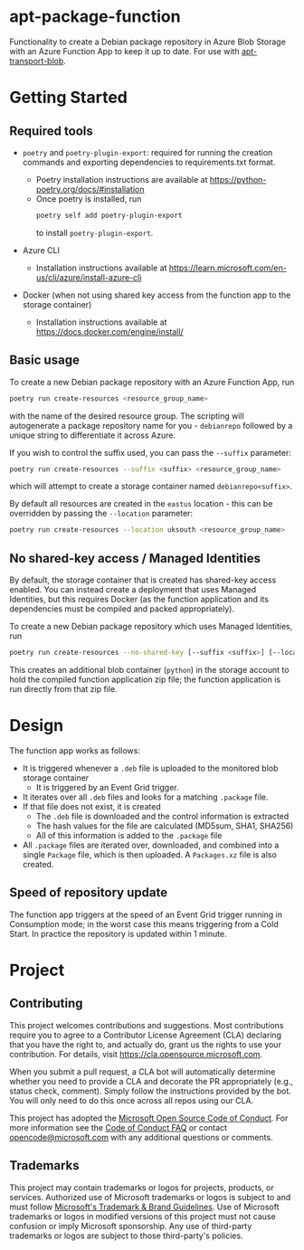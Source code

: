 # apt-package-function

Functionality to create a Debian package repository in Azure Blob Storage with
an Azure Function App to keep it up to date. For use with
[apt-transport-blob](https://github.com/Metaswitch/apt-transport-blob).

# Getting Started

## Required tools

- `poetry` and `poetry-plugin-export`: required for running the creation commands and exporting dependencies to requirements.txt format.
  - Poetry installation instructions are available at https://python-poetry.org/docs/#installation
  - Once poetry is installed, run
    ```bash
    poetry self add poetry-plugin-export
    ```
    to install `poetry-plugin-export`.
- Azure CLI
  - Installation instructions available at https://learn.microsoft.com/en-us/cli/azure/install-azure-cli

- Docker (when not using shared key access from the function app to the storage container)
  - Installation instructions available at https://docs.docker.com/engine/install/

## Basic usage

To create a new Debian package repository with an Azure Function App, run

```bash
poetry run create-resources <resource_group_name>
```

with the name of the desired resource group. The scripting will autogenerate a
package repository name for you - `debianrepo` followed by a unique string to
differentiate it across Azure.

If you wish to control the suffix used, you can pass the `--suffix` parameter:

```bash
poetry run create-resources --suffix <suffix> <resource_group_name>
```
which will attempt to create a storage container named `debianrepo<suffix>`.

By default all resources are created in the `eastus` location - this can be
overridden by passing the `--location` parameter:

```bash
poetry run create-resources --location uksouth <resource_group_name>
```

## No shared-key access / Managed Identities

By default, the storage container that is created has shared-key access enabled.
You can instead create a deployment that uses Managed Identities, but this
requires Docker (as the function application and its dependencies must be
compiled and packed appropriately).

To create a new Debian package repository which uses Managed Identities, run

```bash
poetry run create-resources --no-shared-key [--suffix <suffix>] [--location <location>] <resource_group_name>
```

This creates an additional blob container (`python`) in the storage account to
hold the compiled function application zip file; the function application is
run directly from that zip file.

# Design

The function app works as follows:

- It is triggered whenever a `.deb` file is uploaded to the monitored blob
  storage container
    - It is triggered by an Event Grid trigger.
- It iterates over all `.deb` files and looks for a matching `.package` file.
- If that file does not exist, it is created
    - The `.deb` file is downloaded and the control information is extracted
    - The hash values for the file are calculated (MD5sum, SHA1, SHA256)
    - All of this information is added to the `.package` file
- All `.package` files are iterated over, downloaded, and combined into a
  single `Package` file, which is then uploaded. A `Packages.xz` file is also
  created.

## Speed of repository update

The function app triggers at the speed of an Event Grid trigger running in Consumption
mode; in the worst case this means triggering from a Cold Start. In practice
the repository is updated within 1 minute.

# Project

## Contributing

This project welcomes contributions and suggestions.  Most contributions require you to agree to a
Contributor License Agreement (CLA) declaring that you have the right to, and actually do, grant us
the rights to use your contribution. For details, visit https://cla.opensource.microsoft.com.

When you submit a pull request, a CLA bot will automatically determine whether you need to provide
a CLA and decorate the PR appropriately (e.g., status check, comment). Simply follow the instructions
provided by the bot. You will only need to do this once across all repos using our CLA.

This project has adopted the [Microsoft Open Source Code of Conduct](https://opensource.microsoft.com/codeofconduct/).
For more information see the [Code of Conduct FAQ](https://opensource.microsoft.com/codeofconduct/faq/) or
contact [opencode@microsoft.com](mailto:opencode@microsoft.com) with any additional questions or comments.

## Trademarks

This project may contain trademarks or logos for projects, products, or services. Authorized use of Microsoft
trademarks or logos is subject to and must follow
[Microsoft's Trademark & Brand Guidelines](https://www.microsoft.com/en-us/legal/intellectualproperty/trademarks/usage/general).
Use of Microsoft trademarks or logos in modified versions of this project must not cause confusion or imply Microsoft sponsorship.
Any use of third-party trademarks or logos are subject to those third-party's policies.
